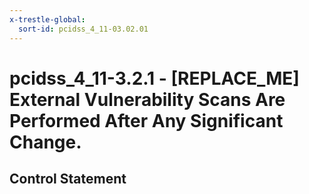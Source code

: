 ```yaml
---
x-trestle-global:
  sort-id: pcidss_4_11-03.02.01
---
```


# pcidss_4_11-3.2.1 - \[REPLACE_ME\] External Vulnerability Scans Are Performed After Any Significant Change.

## Control Statement
